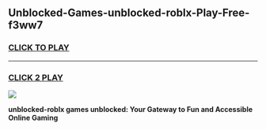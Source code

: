 
## Unblocked-Games-unblocked-roblx-Play-Free-f3ww7
<h3>
<a href="https://premium76.site?title=unblocked-roblx&ref=23A">CLICK TO PLAY</a></h3>
<hr>

<h3>
<a href="https://premium76.site?title=unblocked-roblx&ref=23A">CLICK 2 PLAY</a>
  
</h3>

<a href="https://premium76.site?title=unblocked-roblx&ref=23A"><img src="https://clearcache.store/games.png"></a>


**unblocked-roblx games unblocked: Your Gateway to Fun and Accessible Online Gaming**
